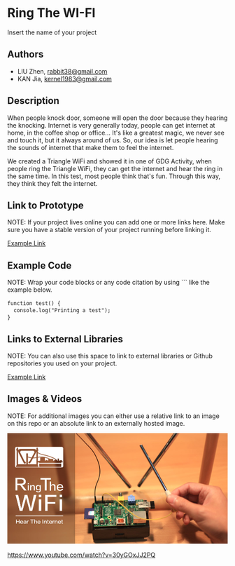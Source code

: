 # Ring The WI-FI
Insert the name of your project

## Authors
- LIU Zhen, rabbit38@gmail.com
- KAN Jia, kernel1983@gmail.com

## Description
When people knock door, someone will open the door because they hearing the knocking. Internet is very generally today, people can get internet at home, in the coffee shop or office... It's like a greatest magic, we never see and touch it, but it always around of us. So, our idea is let people hearing the sounds of internet that make them to feel the internet. 

We created a Triangle WiFi and showed it in one of GDG Activity, when people ring the Triangle WiFi, they can get the internet and hear the ring in the same time. In this test, most people think that's fun. Through this way, they think they felt the internet.

## Link to Prototype
NOTE: If your project lives online you can add one or more links here. Make sure you have a stable version of your project running before linking it.

[Example Link](http://www.google.com "Example Link")

## Example Code
NOTE: Wrap your code blocks or any code citation by using ``` like the example below.
```
function test() {
  console.log("Printing a test");
}
```
## Links to External Libraries
 NOTE: You can also use this space to link to external libraries or Github repositories you used on your project.

[Example Link](http://www.google.com "Example Link")

## Images & Videos
NOTE: For additional images you can either use a relative link to an image on this repo or an absolute link to an externally hosted image.

![Example Image](project_images/cover.jpg?raw=true "Example Image")

https://www.youtube.com/watch?v=30yGOxJJ2PQ
